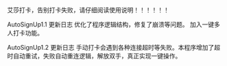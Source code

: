 艾莎打卡，告别打卡失败，请仔细阅读使用说明！！！！！！

AutoSignUp1.1
更新日志
优化了程序逻辑结构，修复了崩溃等问题。
加入一键多人打卡功能。

AutoSignUp1.2
更新日志
手动打卡会遇到各种连接超时等失败。本程序增加了超时自动重试，失败自动重连逻辑，解放双手，真正实现一键操作。